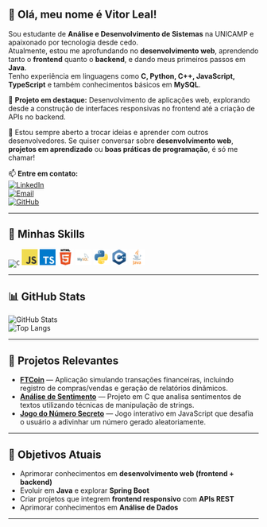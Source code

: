 ## 👋 Olá, meu nome é Vitor Leal!

Sou estudante de **Análise e Desenvolvimento de Sistemas** na UNICAMP e apaixonado por tecnologia desde cedo.  
Atualmente, estou me aprofundando no **desenvolvimento web**, aprendendo tanto o **frontend** quanto o **backend**, e dando meus primeiros passos em **Java**.  
Tenho experiência em linguagens como **C, Python, C++, JavaScript, TypeScript** e também conhecimentos básicos em **MySQL**.  

🔭 **Projeto em destaque:** Desenvolvimento de aplicações web, explorando desde a construção de interfaces responsivas no frontend até a criação de APIs no backend.  

💬 Estou sempre aberto a trocar ideias e aprender com outros desenvolvedores. Se quiser conversar sobre **desenvolvimento web**, **projetos em aprendizado** ou **boas práticas de programação**, é só me chamar!  

📫 **Entre em contato:**  
[![LinkedIn](https://img.shields.io/badge/LinkedIn-0077B5?style=flat&logo=linkedin&logoColor=white)](https://www.linkedin.com/in/vitor-leal-9749b6300)  
[![Email](https://img.shields.io/badge/Email-333333?style=flat&logo=gmail&logoColor=white)](mailto:vitor.lealprof@gmail.com)  
[![GitHub](https://img.shields.io/badge/GitHub-000000?style=flat&logo=github&logoColor=white)](https://github.com/vitorlealluiz)  

---

## 🚀 Minhas Skills

<code><img height="32" src="https://cdn.iconscout.com/icon/free/png-512/c-programming-569564.png" alt="C"/></code>
<code><img height="32" src="https://raw.githubusercontent.com/github/explore/80688e429a7d4ef2fca1e82350fe8e3517d3494d/topics/javascript/javascript.png" alt="JavaScript"/></code>
<code><img height="32" src="https://raw.githubusercontent.com/github/explore/80688e429a7d4ef2fca1e82350fe8e3517d3494d/topics/typescript/typescript.png" alt="TypeScript"/></code>
<code><img height="32" src="https://raw.githubusercontent.com/github/explore/80688e429a7d4ef2fca1e82350fe8e3517d3494d/topics/html/html.png" alt="HTML5"/></code>
<code><img height="32" src="https://raw.githubusercontent.com/github/explore/80688e429a7d4ef2fca1e82350fe8e3517d3494d/topics/mysql/mysql.png" alt="MySQL"/></code>
<code><img height="32" src="https://raw.githubusercontent.com/github/explore/80688e429a7d4ef2fca1e82350fe8e3517d3494d/topics/python/python.png" alt="Python"/></code>
<code><img height="32" src="https://raw.githubusercontent.com/github/explore/80688e429a7d4ef2fca1e82350fe8e3517d3494d/topics/cpp/cpp.png" alt="C++"/></code>
<code><img height="32" src="https://raw.githubusercontent.com/github/explore/80688e429a7d4ef2fca1e82350fe8e3517d3494d/topics/java/java.png" alt="Java"/></code>

---

## 📊 GitHub Stats

![GitHub Stats](https://github-readme-stats.vercel.app/api?username=vitorlealluiz&show_icons=true&theme=tokyonight&count_private=true)  
![Top Langs](https://github-readme-stats.vercel.app/api/top-langs/?username=vitorlealluiz&layout=compact&theme=tokyonight)

---

## 📌 Projetos Relevantes

- [**FTCoin**](https://github.com/vitorlealluiz/FTCoin) — Aplicação simulando transações financeiras, incluindo registro de compras/vendas e geração de relatórios dinâmicos.  
- [**Análise de Sentimento**](https://github.com/vitorlealluiz/Analise-sentimento) — Projeto em C que analisa sentimentos de textos utilizando técnicas de manipulação de strings.  
- [**Jogo do Número Secreto**](https://github.com/vitorlealluiz/jogo-do-numero-secreto) — Jogo interativo em JavaScript que desafia o usuário a adivinhar um número gerado aleatoriamente.  

---

## 🎯 Objetivos Atuais

- Aprimorar conhecimentos em **desenvolvimento web (frontend + backend)**
- Evoluir em **Java** e explorar **Spring Boot**
- Criar projetos que integrem **frontend responsivo** com **APIs REST**
- Aprimorar conhecimentos em **Análise de Dados**

---
